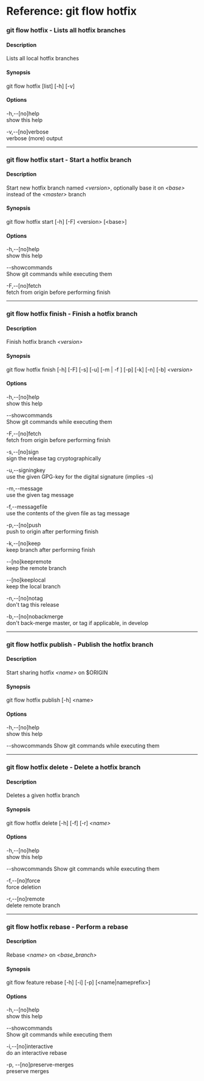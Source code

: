 # Reference: git flow hotfix

### git flow hotfix - Lists all hotfix branches

#### Description
Lists all local hotfix branches

#### Synopsis
git flow hotfix [list] [-h] [-v]

#### Options
-h,--[no]help  
show this help

-v,--[no]verbose  
verbose (more) output

---

### git flow hotfix start - Start a hotfix branch

#### Description
Start new hotfix branch named _\<version>_, optionally base it on _\<base>_ instead of the _\<master>_ branch

#### Synopsis
git flow hotfix start [-h] [-F] \<version> [\<base>]

#### Options
-h,--[no]help  
show this help

--showcommands  
Show git commands while executing them

-F,--[no]fetch  
fetch from origin before performing finish

---

### git flow hotfix finish - Finish a hotfix branch

#### Description
Finish hotfix branch _\<version>_

#### Synopsis
git flow hotfix finish [-h] [-F] [-s] [-u] [-m | -f ] [-p] [-k] [-n] [-b] _\<version>_

#### Options
-h,--[no]help  
show this help

--showcommands  
Show git commands while executing them

-F,--[no]fetch  
fetch from origin before performing finish

-s,--[no]sign  
sign the release tag cryptographically

-u,--signingkey  
use the given GPG-key for the digital signature (implies -s)

-m,--message  
use the given tag message

-f,--messagefile  
use the contents of the given file as tag message

-p,--[no]push  
push to origin after performing finish

-k,--[no]keep  
keep branch after performing finish

--[no]keepremote  
keep the remote branch

--[no]keeplocal  
keep the local branch

-n,--[no]notag  
don't tag this release

-b,--[no]nobackmerge  
  don't back-merge master, or tag if applicable, in develop 

---

### git flow hotfix publish - Publish the hotfix branch

#### Description
Start sharing hotfix _\<name>_ on $ORIGIN

#### Synopsis
git flow hotfix publish [-h] \<name>

#### Options
-h,--[no]help  
show this help

--showcommands
Show git commands while executing them

---

### git flow hotfix delete - Delete a hotfix branch

#### Description
Deletes a given hotfix branch

#### Synopsis
git flow hotfix delete [-h] [-f] [-r] _\<name>_

#### Options
-h,--[no]help  
show this help

--showcommands
Show git commands while executing them

-f,--[no]force  
force deletion

-r,--[no]remote  
delete remote branch

---

### git flow hotfix rebase - Perform a rebase

#### Description
Rebase _\<name>_ on _\<base_branch>_

#### Synopsis
git flow feature rebase [-h] [-i] [-p] [\<name|nameprefix>]

#### Options
-h,--[no]help  
show this help

--showcommands  
Show git commands while executing them

-i,--[no]interactive  
do an interactive rebase

-p, --[no]preserve-merges  
preserve merges
 
